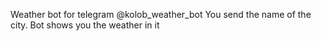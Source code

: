 Weather bot for telegram @kolob_weather_bot
You send the name of the city. Bot shows you the weather in it